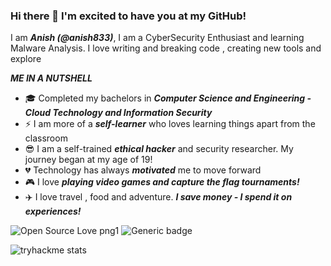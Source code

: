 ### Hi there 👋 I'm excited to have you at my GitHub!

I am ***Anish (@anish833)***, I am a CyberSecurity Enthusiast and learning Malware Analysis.
I love writing and breaking code , creating new tools and explore

***ME IN A NUTSHELL***

 - :mortar_board: Completed my bachelors in ***Computer Science and Engineering - Cloud Technology and Information Security***
 - :zap: I am more of a ***self-learner*** who loves learning things apart from the classroom
 - :sunglasses: I am a self-trained ***ethical hacker*** and security researcher. My journey began at my age of 19!
 - :broken_heart: Technology has always ***motivated*** me to move forward
 - :video_game: I love ***playing video games and capture the flag tournaments!***
 - :airplane: I love travel , food and adventure. ***I save money - I spend it on experiences!***
 

 
![Open Source Love png1](https://badges.frapsoft.com/os/v1/open-source.png?v=103)
![Generic badge](https://img.shields.io/badge/ETHICAL-HACKER-<COLOR>.svg)

![tryhackme stats](https://raw.githubusercontent.com/anish833/anish833/master/assets/thm_propic.png)

